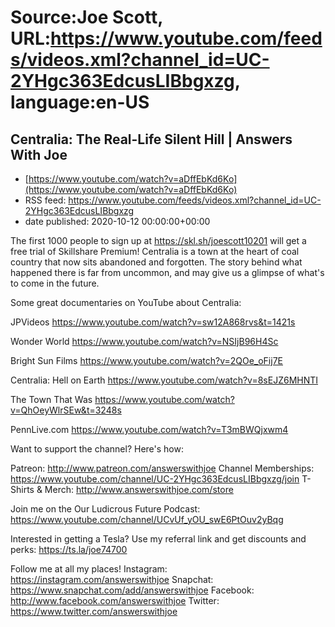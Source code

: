# Source:Joe Scott, URL:https://www.youtube.com/feeds/videos.xml?channel_id=UC-2YHgc363EdcusLIBbgxzg, language:en-US

## Centralia: The Real-Life Silent Hill | Answers With Joe
 - [https://www.youtube.com/watch?v=aDffEbKd6Ko](https://www.youtube.com/watch?v=aDffEbKd6Ko)
 - RSS feed: https://www.youtube.com/feeds/videos.xml?channel_id=UC-2YHgc363EdcusLIBbgxzg
 - date published: 2020-10-12 00:00:00+00:00

The first 1000 people to sign up at https://skl.sh/joescott10201 will get a free trial of Skillshare Premium!
Centralia is a town at the heart of coal country that now sits abandoned and forgotten. The story behind what happened there is far from uncommon, and may give us a glimpse of what's to come in the future.

Some great documentaries on YouTube about Centralia:

JPVideos
https://www.youtube.com/watch?v=sw12A868rvs&t=1421s

Wonder World
https://www.youtube.com/watch?v=NSIjB96H4Sc

Bright Sun Films
https://www.youtube.com/watch?v=2QOe_oFij7E

Centralia: Hell on Earth
https://www.youtube.com/watch?v=8sEJZ6MHNTI

The Town That Was
https://www.youtube.com/watch?v=QhOeyWlrSEw&t=3248s

PennLive.com
https://www.youtube.com/watch?v=T3mBWQjxwm4



Want to support the channel? Here's how:

Patreon: http://www.patreon.com/answerswithjoe
Channel Memberships: https://www.youtube.com/channel/UC-2YHgc363EdcusLIBbgxzg/join
T-Shirts & Merch: http://www.answerswithjoe.com/store

Join me on the Our Ludicrous Future Podcast:
https://www.youtube.com/channel/UCvUf_yOU_swE6PtOuv2yBqg

Interested in getting a Tesla? Use my referral link and get discounts and perks:
https://ts.la/joe74700

Follow me at all my places!
Instagram: https://instagram.com/answerswithjoe
Snapchat: https://www.snapchat.com/add/answerswithjoe
Facebook: http://www.facebook.com/answerswithjoe
Twitter: https://www.twitter.com/answerswithjoe

